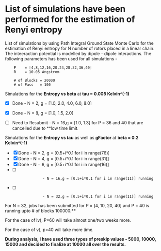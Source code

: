 # List of simulations have been performed for the estimation of Renyi entropy

List of simulations by using Path Integral Ground State Monte Carlo for the estimation of Renyi entropy for N number of rotors placed in a linear chain. The inteeraction potential is modelled by dipole - dipole interactions. The following parameters has been used for all simulations -
 
 		P    = [4,8,12,16,20,24,28,32,36,40]
		R    = 10.05 Angstrom
		
		# of Blocks = 20000
		# of Pass   = 100

Simulations for the **Entropy vs beta** at **tau  = 0.005 Kelvin^(-1)**
		
- [x] Done             - N = 2, g = [1.0, 2.0, 4.0, 6.0, 8.0]
- [x] Done             - N = 8, g = [1.0, 1.5, 2.0]
- [ ] Need to Resubmit - N = 16,g = [1.0, 1.3]   for P = 36 and 40 that are cancelled due to **low time limit. 
                              
                                                          
Simulations for the **Entropy vs tau** as well as **gFactor** at **beta  = 0.2 Kelvin^(-1)**				
    
- [x] Done              - N = 2, g = [0.5+i*0.1 for i in range(76)]                      
- [x] Done              - N = 4, g = [0.5+i*0.1 for i in range(31)] 
- [x] Done              - N = 8, g = [0.5+i*0.1 for i in range(16)] 
- [ ]                   - N = 16,g = [0.5+i*0.1 for i in range(11)] running
- [ ]                   - N = 32,g = [0.5+i*0.1 for i in range(11)] running      
				
For N = 32, jobs has been submitted for P = [4, 10, 20, 40] and P = 40 is running upto # of blocks 100000.**

For the case of iv), P=60 will take almost one/two weeks more.

For the case of v), p=40 will take more time.

**During analysis, I have used three types of preskip values - 5000, 10000, 15000 and decided to finalize at 10000 all over the results.**


